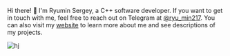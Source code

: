 Hi there! 👋 I'm Ryumin Sergey, a C++ software developer. If you want to get in touch with me, feel free to reach out on Telegram at <a href='https://t.me/ryu_min217'>@ryu_min217</a>. You can also visit my  <a href='https://ryu-min.github.io/'>website</a> to learn more about me and see descriptions of my projects.

![hj](https://github-readme-stats-theta-eight-47.vercel.app/api?username=ryu-min&theme=gruvbox&hide=issues,contribs)
